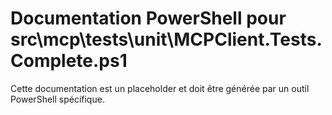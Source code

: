 # Documentation PowerShell pour src\mcp\tests\unit\MCPClient.Tests.Complete.ps1

Cette documentation est un placeholder et doit être générée par un outil PowerShell spécifique.
